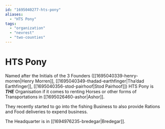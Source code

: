 ```yaml
---
id: "1695040277-hts-pony"
aliases:
  - "HTS Pony"
tags:
  - "organization"
  - "nevrest"
  - "two-counties"
---
```


# HTS Pony

Named after the Initials of the 3 Founders ([[1695040339-henry-morren|Henry Morren]], [[1695040349-thadad-earthfinger|Tha’dad Earthfinger]], [[1695040356-stod-pairhoof|Stod Pairhoof]]) HTS Pony is ***THE*** Organisation if it comes to renting Horses or other forms of Transportations in [[1695026460-ashor|Ashor]].

They recently started to go into the fishing Business to also provide Rations and Food deliveries to expend business.

The Headquarter is in [[1694976235-bredegar|Bredegar]].
